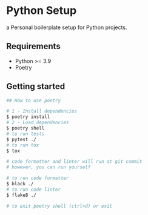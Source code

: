 # Python Setup

a Personal boilerplate setup for Python projects.

## Requirements

- Python >= 3.9
- Poetry

## Getting started

```sh
## How to use poetry

# 1 - Install dependencies
$ poetry install
# 2 - Load dependencies
$ poetry shell
# to run tests
$ pytest ./
# to run tox
$ tox

# code formatter and linter will run at git commit
# however, you can run yourself

# to run code formatter
$ black ./
# to run code linter
$ flake8 ./

# to exit poetry shell (ctrl+d) or exit
```

